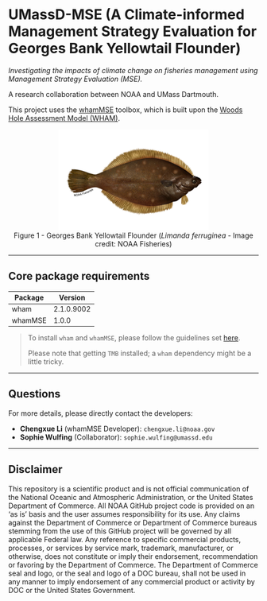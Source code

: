 # UMassD-MSE (A Climate-informed Management Strategy Evaluation for Georges Bank Yellowtail Flounder)

*Investigating the impacts of climate change on fisheries management using Management Strategy Evaluation (MSE).*

A research collaboration between NOAA and UMass Dartmouth.

This project uses the [whamMSE](https://lichengxue.github.io/whamMSE/) toolbox, which is built upon the [Woods Hole Assessment Model (WHAM)](https://timjmiller.github.io/wham/).

<p align="center">
  <img width="60%" src="https://github.com/lichengxue/UMassDartmouth-MSE/blob/images/yellowtail_flounder_banner_image_noaa_fisheries.png" />
  <br>
  Figure 1 - Georges Bank Yellowtail Flounder (<i>Limanda ferruginea</i> - Image credit: NOAA Fisheries)
</p>

------------------------------------------------------------------------

## Core package requirements

| Package 	| Version    	|
|---------	|------------	|
| wham    	| 2.1.0.9002 	|
| whamMSE 	| 1.0.0      	|

> To install `wham` and `whamMSE`, please follow the guidelines set [here](https://lichengxue.github.io/whamMSE/01.Installation.html).
>
> Please note that getting `TMB` installed; a `wham` dependency might be a little tricky.

------------------------------------------------------------------------

## Questions

For more details, please directly contact the developers:
- **Chengxue Li** (whamMSE Developer): `chengxue.li@noaa.gov`
- **Sophie Wulfing** (Collaborator): `sophie.wulfing@umassd.edu`

------------------------------------------------------------------------

## Disclaimer

This repository is a scientific product and is not official communication of the National Oceanic and Atmospheric Administration, 
or the United States Department of Commerce. All NOAA GitHub project code is provided on an ‘as is’ basis and the user assumes 
responsibility for its use. Any claims against the Department of Commerce or Department of Commerce bureaus stemming from the 
use of this GitHub project will be governed by all applicable Federal law. Any reference to specific commercial products, 
processes, or services by service mark, trademark, manufacturer, or otherwise, does not constitute or imply their endorsement, 
recommendation or favoring by the Department of Commerce. The Department of Commerce seal and logo, or the seal and logo of a 
DOC bureau, shall not be used in any manner to imply endorsement of any commercial product or activity by DOC or the United States 
Government.
